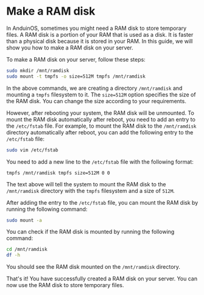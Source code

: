 # Make a RAM disk

In AnduinOS, sometimes you might need a RAM disk to store temporary files. A RAM disk is a portion of your RAM that is used as a disk. It is faster than a physical disk because it is stored in your RAM. In this guide, we will show you how to make a RAM disk on your server.

To make a RAM disk on your server, follow these steps:

```bash
sudo mkdir /mnt/ramdisk
sudo mount -t tmpfs -o size=512M tmpfs /mnt/ramdisk
```

In the above commands, we are creating a directory `/mnt/ramdisk` and mounting a `tmpfs` filesystem to it. The `size=512M` option specifies the size of the RAM disk. You can change the size according to your requirements.

However, after rebooting your system, the RAM disk will be unmounted. To mount the RAM disk automatically after reboot, you need to add an entry to the `/etc/fstab` file. For example, to mount the RAM disk to the `/mnt/ramdisk` directory automatically after reboot, you can add the following entry to the `/etc/fstab` file:

```bash
sudo vim /etc/fstab
```

You need to add a new line to the `/etc/fstab` file with the following format:

```fstab
tmpfs /mnt/ramdisk tmpfs size=512M 0 0
```

The text above will tell the system to mount the RAM disk to the `/mnt/ramdisk` directory with the `tmpfs` filesystem and a size of `512M`.

After adding the entry to the `/etc/fstab` file, you can mount the RAM disk by running the following command:

```bash
sudo mount -a
```

You can check if the RAM disk is mounted by running the following command:

```bash
cd /mnt/ramdisk
df -h
```

You should see the RAM disk mounted on the `/mnt/ramdisk` directory.

That's it! You have successfully created a RAM disk on your server. You can now use the RAM disk to store temporary files.
